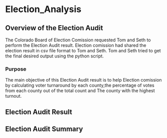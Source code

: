 # Election_Analysis

## Overview of the Election Audit
The Colorado Board of Election Comission requested Tom and Seth to perform the Election Audit result. Election comission had shared the election result in csv file format to Tom and Seth. Tom and Seth tried to get the final desired output using the python script.

### Purpose
The main objective of this Election Audit result is to help Election comission by calculating voter turnaround by each county,the percentage of votes from each county out of the total count and The county with the highest turnout.

## Election Audit Result

## Election Audit Summary
